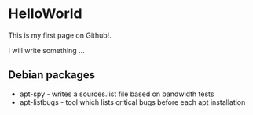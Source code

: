 HelloWorld
==========

This is my first page on Github!.

I will write something ...

Debian packages
----------
- apt-spy - writes a sources.list file based on bandwidth tests
- apt-listbugs - tool which lists critical bugs before each apt installation


